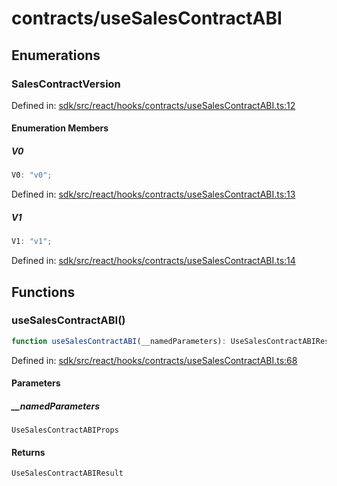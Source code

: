 # contracts/useSalesContractABI

## Enumerations

### SalesContractVersion

Defined in: [sdk/src/react/hooks/contracts/useSalesContractABI.ts:12](https://github.com/0xsequence/marketplace-sdk/blob/6a4808051b4d56769c8daea217398414041a4d84/sdk/src/react/hooks/contracts/useSalesContractABI.ts#L12)

#### Enumeration Members

##### V0

```ts
V0: "v0";
```

Defined in: [sdk/src/react/hooks/contracts/useSalesContractABI.ts:13](https://github.com/0xsequence/marketplace-sdk/blob/6a4808051b4d56769c8daea217398414041a4d84/sdk/src/react/hooks/contracts/useSalesContractABI.ts#L13)

##### V1

```ts
V1: "v1";
```

Defined in: [sdk/src/react/hooks/contracts/useSalesContractABI.ts:14](https://github.com/0xsequence/marketplace-sdk/blob/6a4808051b4d56769c8daea217398414041a4d84/sdk/src/react/hooks/contracts/useSalesContractABI.ts#L14)

## Functions

### useSalesContractABI()

```ts
function useSalesContractABI(__namedParameters): UseSalesContractABIResult;
```

Defined in: [sdk/src/react/hooks/contracts/useSalesContractABI.ts:68](https://github.com/0xsequence/marketplace-sdk/blob/6a4808051b4d56769c8daea217398414041a4d84/sdk/src/react/hooks/contracts/useSalesContractABI.ts#L68)

#### Parameters

##### \_\_namedParameters

`UseSalesContractABIProps`

#### Returns

`UseSalesContractABIResult`
